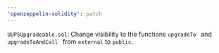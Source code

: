 ```yaml
---
'openzeppelin-solidity': patch
---
```

`UUPSUpgradeable.sol`: Change visibility to the functions `upgradeTo ` and `upgradeToAndCall ` from `external` to `public`.
